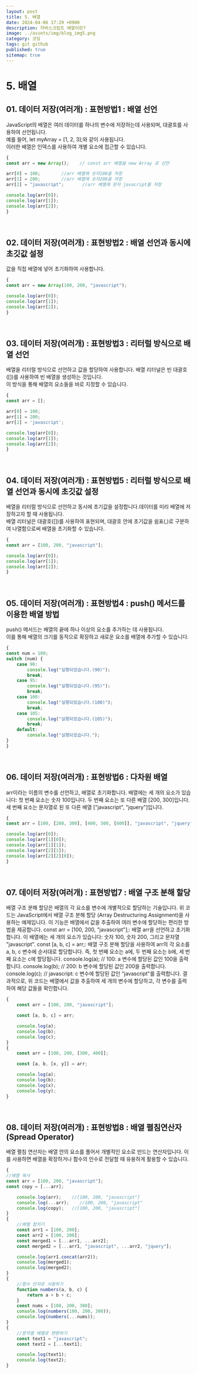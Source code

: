 ```yaml
---
layout: post
title: 5. 배열
date: 2024-04-06 17:29 +0900
description: 자바스크립트 배열이란?
image: ../assets/img/blog_img5.png
category: 코딩
tags: git github
published: true
sitemap: true
---
```

# 5. 배열
##  01. 데이터 저장(여러개) : 표현방법1 : 배열 선언
JavaScript의 배열은 여러 데이터를 하나의 변수에 저장하는데 사용되며, 대괄호를 사용하여 선언됩니다.   
예를 들어, let myArray = [1, 2, 3];와 같이 사용됩니다.   
이러한 배열은 인덱스를 사용하여 개별 요소에 접근할 수 있습니다.   
````javascript
{
const arr = new Array();    // const arr 배열을 new Array 로 선언 

arr[0] = 100;        //arr 배열에 숫자100을 저장
arr[1] = 200;        //arr 배열에 숫자200을 저장
arr[2] = "javascript";       //arr 배열에 문자 javacript를 저장

console.log(arr[0]);
console.log(arr[1]);
console.log(arr[2]);
}
````   
<br>
   
## 02. 데이터 저장(여러개) : 표현방법2 : 배열 선언과 동시에 초깃값 설정
값을 직접 배열에 넣어 초기화하여 사용합니다.   
````javascript
{
const arr = new Array(100, 200, "javascript");

console.log(arr[0]);
console.log(arr[1]);
console.log(arr[2]);
}
````
<br>

## 03.  데이터 저장(여러개) : 표현방법3 : 리터럴 방식으로 배열 선언
배열을 리터럴 방식으로 선언하고 값을 할당하여 사용합니다. 배열 리터널은 빈 대괄호([])를 사용하여 빈 배열을 생성하는 것입니다.   
이 방식을 통해 배열의 요소들을 바로 지정할 수 있습니다.   

````javascript
{
const arr = [];

arr[0] = 100;
arr[1] = 200;
arr[2] = 'javascript';

console.log(arr[0]);
console.log(arr[1]);
console.log(arr[2]);
}
````
<br>

##  04. 데이터 저장(여러개) : 표현방법5 : 리터럴 방식으로 배열 선언과 동시에 초깃값 설정
배열을 리터럴 방식으로 선언하고 동시에 초기값을 설정합니다.데이터를 미리 배열에 저장하고자 할 때 사용됩니다.    
배열 리터널은 대괄호([])를 사용하여 표현되며, 대괄호 안에 초기값을 쉼표(,)로 구분하여 나열함으로써 배열을 초기화할 수 있습니다.   
````javascript
{
const arr = [100, 200, "javascript"];

console.log(arr[0]);
console.log(arr[1]);
console.log(arr[2]);
}
````
<br>

## 05. 데이터 저장(여러개) : 표현방법4 : push() 메서드를 이용한 배열 방법
push() 메서드는 배열의 끝에 하나 이상의 요소를 추가하는 데 사용됩니다.   
이를 통해 배열의 크기를 동적으로 확장하고 새로운 요소를 배열에 추가할 수 있습니다.     
````javascript
{
const num = 100;
switch (num) {
    case 90:
        console.log("실행되었습니다.(90)");
        break;
    case 95:
        console.log("실행되었습니다.(95)");
        break;
    case 100:
        console.log("실행되었습니다.(100)");
        break;
    case 105:
        console.log("실행되었습니다.(105)");
        break;
    default:
        console.log("실행되었습니다.");
}
}
````
<br>

## 06. 데이터 저장(여러개) : 표현방법6 : 다차원 배열
arr이라는 이름의 변수를 선언하고, 배열로 초기화합니다. 배열에는 세 개의 요소가 있습니다: 첫 번째 요소는 숫자 100입니다. 두 번째 요소는 또 다른 배열 [200, 300]입니다. 세 번째 요소는 문자열로 된 또 다른 배열 ["javascript", "jquery"]입니다.
````javascript
{
const arr = [100, [200, 300], [400, 500, [600]], "javascript", "jquery"];

console.log(arr[0]);
console.log(arr[1][0]);
console.log(arr[1][1]);
console.log(arr[2][1]);
console.log(arr[2][2][0]);
}
````
<br>

## 07. 데이터 저장(여러개) : 표현방법7 : 배열 구조 분해 할당
배열 구조 분해 할당은 배열의 각 요소를 변수에 개별적으로 할당하는 기술입니다.
위 코드는 JavaScript에서 배열 구조 분해 할당 (Array Destructuring Assignment)을 사용하는 예제입니다. 이 기능은 배열에서 값을 추출하여 여러 변수에 할당하는 편리한 방법을 제공합니다. const arr = [100, 200, "javascript"];: 배열 arr을 선언하고 초기화합니다. 이 배열에는 세 개의 요소가 있습니다: 숫자 100, 숫자 200, 그리고 문자열 "javascript". const [a, b, c] = arr;: 배열 구조 분해 할당을 사용하여 arr의 각 요소를 a, b, c 변수에 순서대로 할당합니다. 즉, 첫 번째 요소는 a에, 두 번째 요소는 b에, 세 번째 요소는 c에 할당됩니다. console.log(a); // 100: a 변수에 할당된 값인 100을 출력합니다.
console.log(b); // 200: b 변수에 할당된 값인 200을 출력합니다.
console.log(c); // javascript: c 변수에 할당된 값인 "javascript"를 출력합니다.
결과적으로, 위 코드는 배열에서 값을 추출하여 세 개의 변수에 할당하고, 각 변수를 출력하여 해당 값들을 확인합니다.
````javascript
{
    const arr = [100, 200, "javascript"];

    const [a, b, c] = arr;

    console.log(a);
    console.log(b);
    console.log(c);
}
{
    const arr = [100, 200, [300, 400]];

    const [a, b, [x, y]] = arr;

    console.log(a);
    console.log(b);
    console.log(x);
    console.log(y);
}
````
<br>

## 08. 데이터 저장(여러개) : 표현방법8 : 배열 펼침연산자(Spread Operator)
배열 펼침 연산자는 배열 안의 요소를 풀어서 개별적인 요소로 만드는 연산자입니다. 이를 사용하면 배열을 확장하거나 함수의 인수로 전달할 때 유용하게 활용할 수 있습니다.

````javascript
{
//배열 복사
const arr = [100, 200, "javascript"];
const copy = [...arr];

    console.log(arr);    //[100, 200, "javascript"]
    console.log(...arr);    //100, 200, "javascript"
    console.log(copy);   //[100, 200, "javascript"]
}
{
    //배열 합치기
    const arr1 = [100, 200];
    const arr2 = [100, 200];
    const merged1 = [...arr1, ...arr2];
    const merged2 = [...arr1, "javascript", ...arr2, "jquery"];

    console.log(arr1.concat(arr2));   
    console.log(merged1);             
    console.log(merged2);              
}
{
    //함수 인자로 사용하기
    function numbers(a, b, c) {
        return a + b + c;
    }
    const nums = [100, 200, 300];
    console.log(numbers(100, 200, 300)); 
    console.log(numbers(...nums));      
}
{
    //문자열 배열로 변환하기
    const text1 = "javascript";
    const text2 = [...text1];

    console.log(text1);     
    console.log(text2);
}
````
<br>


